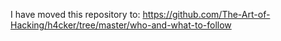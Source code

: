 I have moved this repository to:
https://github.com/The-Art-of-Hacking/h4cker/tree/master/who-and-what-to-follow
